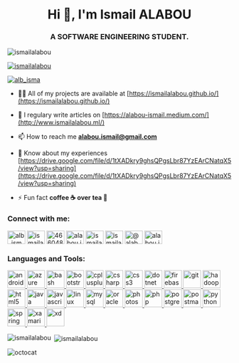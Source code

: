<h1 align="center">Hi 👋, I'm Ismail ALABOU</h1>
<h3 align="center">A SOFTWARE ENGINEERING STUDENT.</h3>

<p align="left"> <img src="https://komarev.com/ghpvc/?username=ismailalabou&label=Profile%20views&color=0e75b6&style=flat" alt="ismailalabou" /> </p>

<p align="left"> <a href="https://github.com/ryo-ma/github-profile-trophy"><img src="https://github-profile-trophy.vercel.app/?username=ismailalabou" alt="ismailalabou" /></a> </p>

<p align="left"> <a href="https://twitter.com/alb_isma" target="blank"><img src="https://img.shields.io/twitter/follow/alb_isma?logo=twitter&style=for-the-badge" alt="alb_isma" /></a> </p>

- 👨‍💻 All of my projects are available at [https://ismailalabou.github.io/](https://ismailalabou.github.io/)

- 📝 I regulary write articles on [https://alabou-ismail.medium.com/](http://www.ismailalabou.ml/)

- 📫 How to reach me **alabou.ismail@gmail.com**

- 📄 Know about my experiences [https://drive.google.com/file/d/1tXADkry9ghsQPgsLbr87YzEArCNatqX5/view?usp=sharing](https://drive.google.com/file/d/1tXADkry9ghsQPgsLbr87YzEArCNatqX5/view?usp=sharing)

- ⚡ Fun fact **coffee ☕️ over tea 🍵**

<h3 align="left">Connect with me:</h3>
<p align="left">
<a href="https://twitter.com/alb_isma" target="blank"><img align="center" src="https://cdn.jsdelivr.net/npm/simple-icons@3.0.1/icons/twitter.svg" alt="alb_isma" height="30" width="40" /></a>
<a href="https://linkedin.com/in/ismailalabou" target="blank"><img align="center" src="https://cdn.jsdelivr.net/npm/simple-icons@3.0.1/icons/linkedin.svg" alt="ismailalabou" height="30" width="40" /></a>
<a href="https://stackoverflow.com/users/4660486" target="blank"><img align="center" src="https://cdn.jsdelivr.net/npm/simple-icons@3.0.1/icons/stackoverflow.svg" alt="4660486" height="30" width="40" /></a>
<a href="https://fb.com/alabou.ismail" target="blank"><img align="center" src="https://cdn.jsdelivr.net/npm/simple-icons@3.0.1/icons/facebook.svg" alt="alabou.ismail" height="30" width="40" /></a>
<a href="https://instagram.com/ismailalabou" target="blank"><img align="center" src="https://cdn.jsdelivr.net/npm/simple-icons@3.0.1/icons/instagram.svg" alt="ismailalabou" height="30" width="40" /></a>
<a href="https://www.behance.net/ismailalabou" target="blank"><img align="center" src="https://cdn.jsdelivr.net/npm/simple-icons@3.0.1/icons/behance.svg" alt="ismailalabou" height="30" width="40" /></a>
<a href="https://medium.com/@alabou.ismail" target="blank"><img align="center" src="https://cdn.jsdelivr.net/npm/simple-icons@3.0.1/icons/medium.svg" alt="@alabou.ismail" height="30" width="40" /></a>
<a href="https://www.youtube.com/c/alabou.ismail" target="blank"><img align="center" src="https://cdn.jsdelivr.net/npm/simple-icons@3.0.1/icons/youtube.svg" alt="alabou.ismail" height="30" width="40" /></a>
</p>

<h3 align="left">Languages and Tools:</h3>
<p align="left"> <a href="https://developer.android.com" target="_blank"> <img src="https://devicons.github.io/devicon/devicon.git/icons/android/android-original-wordmark.svg" alt="android" width="40" height="40"/> </a> <a href="https://azure.microsoft.com/en-in/" target="_blank"> <img src="https://www.vectorlogo.zone/logos/microsoft_azure/microsoft_azure-icon.svg" alt="azure" width="40" height="40"/> </a> <a href="https://www.gnu.org/software/bash/" target="_blank"> <img src="https://www.vectorlogo.zone/logos/gnu_bash/gnu_bash-icon.svg" alt="bash" width="40" height="40"/> </a> <a href="https://getbootstrap.com" target="_blank"> <img src="https://devicons.github.io/devicon/devicon.git/icons/bootstrap/bootstrap-plain.svg" alt="bootstrap" width="40" height="40"/> </a> <a href="https://www.w3schools.com/cpp/" target="_blank"> <img src="https://devicons.github.io/devicon/devicon.git/icons/cplusplus/cplusplus-original.svg" alt="cplusplus" width="40" height="40"/> </a> <a href="https://www.w3schools.com/cs/" target="_blank"> <img src="https://devicons.github.io/devicon/devicon.git/icons/csharp/csharp-original.svg" alt="csharp" width="40" height="40"/> </a> <a href="https://www.w3schools.com/css/" target="_blank"> <img src="https://devicons.github.io/devicon/devicon.git/icons/css3/css3-original-wordmark.svg" alt="css3" width="40" height="40"/> </a> <a href="https://dotnet.microsoft.com/" target="_blank"> <img src="https://devicons.github.io/devicon/devicon.git/icons/dot-net/dot-net-original-wordmark.svg" alt="dotnet" width="40" height="40"/> </a> <a href="https://firebase.google.com/" target="_blank"> <img src="https://www.vectorlogo.zone/logos/firebase/firebase-icon.svg" alt="firebase" width="40" height="40"/> </a> <a href="https://git-scm.com/" target="_blank"> <img src="https://www.vectorlogo.zone/logos/git-scm/git-scm-icon.svg" alt="git" width="40" height="40"/> </a> <a href="https://hadoop.apache.org/" target="_blank"> <img src="https://www.vectorlogo.zone/logos/apache_hadoop/apache_hadoop-icon.svg" alt="hadoop" width="40" height="40"/> </a> <a href="https://www.w3.org/html/" target="_blank"> <img src="https://devicons.github.io/devicon/devicon.git/icons/html5/html5-original-wordmark.svg" alt="html5" width="40" height="40"/> </a> <a href="https://www.java.com" target="_blank"> <img src="https://devicons.github.io/devicon/devicon.git/icons/java/java-original-wordmark.svg" alt="java" width="40" height="40"/> </a> <a href="https://developer.mozilla.org/en-US/docs/Web/JavaScript" target="_blank"> <img src="https://devicons.github.io/devicon/devicon.git/icons/javascript/javascript-original.svg" alt="javascript" width="40" height="40"/> </a> <a href="https://www.linux.org/" target="_blank"> <img src="https://devicons.github.io/devicon/devicon.git/icons/linux/linux-original.svg" alt="linux" width="40" height="40"/> </a> <a href="https://www.mysql.com/" target="_blank"> <img src="https://devicons.github.io/devicon/devicon.git/icons/mysql/mysql-original-wordmark.svg" alt="mysql" width="40" height="40"/> </a> <a href="https://www.oracle.com/" target="_blank"> <img src="https://devicons.github.io/devicon/devicon.git/icons/oracle/oracle-original.svg" alt="oracle" width="40" height="40"/> </a> <a href="https://www.photoshop.com/en" target="_blank"> <img src="https://devicons.github.io/devicon/devicon.git/icons/photoshop/photoshop-plain.svg" alt="photoshop" width="40" height="40"/> </a> <a href="https://www.php.net" target="_blank"> <img src="https://devicons.github.io/devicon/devicon.git/icons/php/php-original.svg" alt="php" width="40" height="40"/> </a> <a href="https://www.postgresql.org" target="_blank"> <img src="https://devicons.github.io/devicon/devicon.git/icons/postgresql/postgresql-original-wordmark.svg" alt="postgresql" width="40" height="40"/> </a> <a href="https://postman.com" target="_blank"> <img src="https://www.vectorlogo.zone/logos/getpostman/getpostman-icon.svg" alt="postman" width="40" height="40"/> </a> <a href="https://www.python.org" target="_blank"> <img src="https://devicons.github.io/devicon/devicon.git/icons/python/python-original.svg" alt="python" width="40" height="40"/> </a> <a href="https://spring.io/" target="_blank"> <img src="https://www.vectorlogo.zone/logos/springio/springio-icon.svg" alt="spring" width="40" height="40"/> </a> <a href="https://dotnet.microsoft.com/apps/xamarin" target="_blank"> <img src="https://raw.githubusercontent.com/detain/svg-logos/780f25886640cef088af994181646db2f6b1a3f8/svg/xamarin.svg" alt="xamarin" width="40" height="40"/> </a> <a href="https://www.adobe.com/products/xd.html" target="_blank"> <img src="https://cdn.worldvectorlogo.com/logos/adobe-xd.svg" alt="xd" width="40" height="40"/> </a> </p>

<p><img align="left" src="https://github-readme-stats.vercel.app/api/top-langs?username=ismailalabou&show_icons=true&locale=en&layout=compact" alt="ismailalabou" /></p>

<p>&nbsp;<img align="center" src="https://github-readme-stats.vercel.app/api?username=ismailalabou&show_icons=true&locale=en" alt="ismailalabou" /></p>

<img src="https://i.imgur.com/WQWArmK.png" alt="octocat" />


<!--### Hi there 👋
Portfolio : https://ismailalabou.github.io/-->

<!--
**ismailalabou/ismailalabou** is a ✨ _special_ ✨ repository because its `README.md` (this file) appears on your GitHub profile.

Here are some ideas to get you started:

- 🔭 I’m currently working on ...
- 🌱 I’m currently learning ...
- 👯 I’m looking to collaborate on ...
- 🤔 I’m looking for help with ...
- 💬 Ask me about ...
- 📫 How to reach me: ...
- 😄 Pronouns: ...
- ⚡ Fun fact: ...
-->
